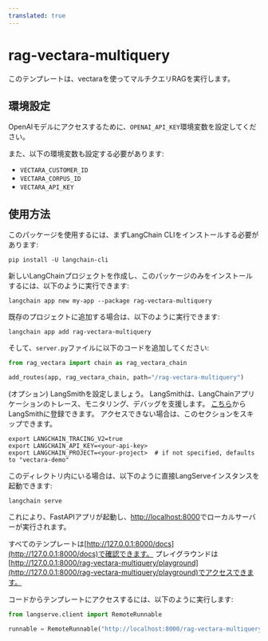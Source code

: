 ```yaml
---
translated: true
---
```


# rag-vectara-multiquery

このテンプレートは、vectaraを使ってマルチクエリRAGを実行します。

## 環境設定

OpenAIモデルにアクセスするために、`OPENAI_API_KEY`環境変数を設定してください。

また、以下の環境変数も設定する必要があります:
* `VECTARA_CUSTOMER_ID`
* `VECTARA_CORPUS_ID`
* `VECTARA_API_KEY`

## 使用方法

このパッケージを使用するには、まずLangChain CLIをインストールする必要があります:

```shell
pip install -U langchain-cli
```

新しいLangChainプロジェクトを作成し、このパッケージのみをインストールするには、以下のように実行できます:

```shell
langchain app new my-app --package rag-vectara-multiquery
```

既存のプロジェクトに追加する場合は、以下のように実行できます:

```shell
langchain app add rag-vectara-multiquery
```

そして、`server.py`ファイルに以下のコードを追加してください:

```python
from rag_vectara import chain as rag_vectara_chain

add_routes(app, rag_vectara_chain, path="/rag-vectara-multiquery")
```

(オプション) LangSmithを設定しましょう。
LangSmithは、LangChainアプリケーションのトレース、モニタリング、デバッグを支援します。
[こちら](https://smith.langchain.com/)からLangSmithに登録できます。
アクセスできない場合は、このセクションをスキップできます。

```shell
export LANGCHAIN_TRACING_V2=true
export LANGCHAIN_API_KEY=<your-api-key>
export LANGCHAIN_PROJECT=<your-project>  # if not specified, defaults to "vectara-demo"
```

このディレクトリ内にいる場合は、以下のように直接LangServeインスタンスを起動できます:

```shell
langchain serve
```

これにより、FastAPIアプリが起動し、[http://localhost:8000](http://localhost:8000)でローカルサーバーが実行されます。

すべてのテンプレートは[http://127.0.0.1:8000/docs](http://127.0.0.1:8000/docs)で確認できます。
プレイグラウンドは[http://127.0.0.1:8000/rag-vectara-multiquery/playground](http://127.0.0.1:8000/rag-vectara-multiquery/playground)でアクセスできます。

コードからテンプレートにアクセスするには、以下のように実行します:

```python
from langserve.client import RemoteRunnable

runnable = RemoteRunnable("http://localhost:8000/rag-vectara-multiquery")
```
